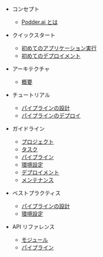 - コンセプト
  - [Podder.ai とは](v001/concept/01-overview.md)

- クイックスタート
  - [初めてのアプリケーション実行](v001/getting-started/01-run-your-first-application.md)
  - [初めてのデプロイメント](v001/getting-started/02-first-deployment.md)
- アーキテクチャ
  - [概要](v001/architecture/01-overview.md)
- チュートリアル
  - [パイプラインの設計](v001/tutorial/01-design-pipeline.md)
  - [パイプラインのデプロイ](v001/tutorial/01-deploy-pipeline.md)
- ガイドライン
  - [プロジェクト](v001/guides/01-project.md)
  - [タスク](v001/guides/02-task.md)
  - [パイプライン](v001/guides/03-pipeline.md)
  - [環境設定](v001/guides/04-environment-configuration.md)
  - [デプロイメント](v001/guides/05-deployment.md)
  - [メンテナンス](v001/guides/06-maintenance.md)
- ベストプラクティス
  - [パイプラインの設計](v001/best-practice/01-design-pipeline.md)
  - [環境設定](v001/best-practice/02-environment-configuration.md)
- API リファレンス
  - [モジュール](v001/api-reference/01-module.md)
  - [パイプライン](v001/api-reference/02-pipeline.md)
